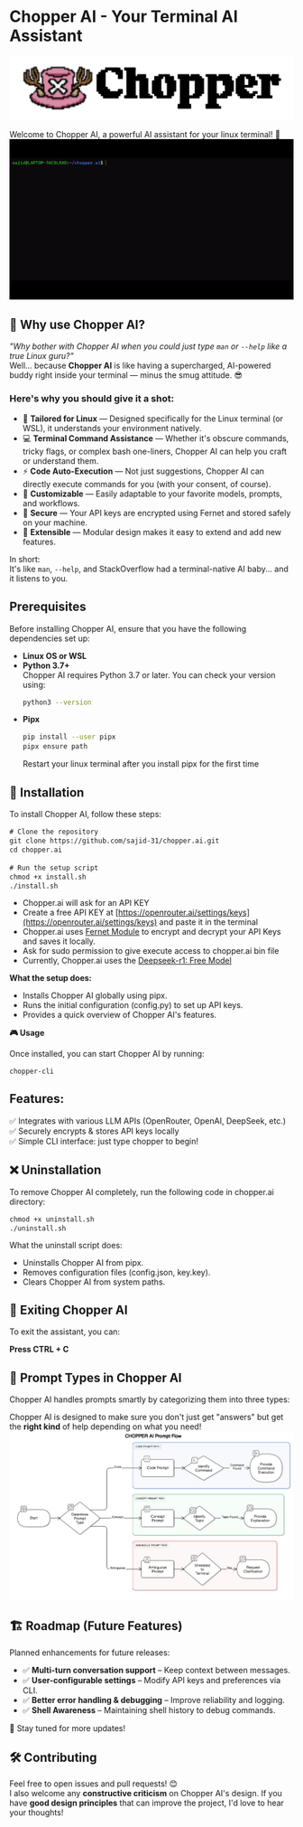 # Chopper AI - Your Terminal AI Assistant
![Logo](chopper/assets/logo.jpeg)

Welcome to Chopper AI, a powerful AI assistant for your linux terminal! 🚀
![](chopper/assets/tutorial.gif)

## 🤔 Why use Chopper AI?

_"Why bother with Chopper AI when you could just type `man` or `--help` like a true Linux guru?"_  
Well... because **Chopper AI** is like having a supercharged, AI-powered buddy right inside your terminal — minus the smug attitude. 😎

### Here's why you should give it a shot:

- 🐧 **Tailored for Linux** — Designed specifically for the Linux terminal (or WSL), it understands your environment natively.
- 💻 **Terminal Command Assistance** — Whether it's obscure commands, tricky flags, or complex bash one-liners, Chopper AI can help you craft or understand them.
- ⚡ **Code Auto-Execution** — Not just suggestions, Chopper AI can directly execute commands for you (with your consent, of course).
- 🔄 **Customizable** — Easily adaptable to your favorite models, prompts, and workflows.
- 🔐 **Secure** — Your API keys are encrypted using Fernet and stored safely on your machine.
- 🧩 **Extensible** — Modular design makes it easy to extend and add new features.

In short:  
It's like `man`, `--help`, and StackOverflow had a terminal-native AI baby... and it listens to you.

## Prerequisites

Before installing Chopper AI, ensure that you have the following dependencies set up:

- **Linux OS or WSL**
- **Python 3.7+**  
  Chopper AI requires Python 3.7 or later. You can check your version using:  
  ```sh
  python3 --version
  ```
- **Pipx**
  ```sh
  pip install --user pipx
  pipx ensure path
  ```
  Restart your linux terminal after you install pipx for the first time



## 🔧 Installation

To install Chopper AI, follow these steps:
```
# Clone the repository
git clone https://github.com/sajid-31/chopper.ai.git
cd chopper.ai

# Run the setup script
chmod +x install.sh
./install.sh
```
 - Chopper.ai will ask for an API KEY
 - Create a free API KEY at [https://openrouter.ai/settings/keys](https://openrouter.ai/settings/keys) and paste it in the terminal
 - Chopper.ai uses [Fernet Module](https://github.com/pyca/cryptography/blob/main/src/cryptography/fernet.py) to encrypt and decrypt your API Keys and saves it locally.
 - Ask for sudo permission to give execute access to chopper.ai bin file
 - Currently, Chopper.ai uses the [Deepseek-r1: Free Model](https://openrouter.ai/deepseek/deepseek-r1:free)

**What the setup does:**

- Installs Chopper AI globally using pipx.
- Runs the initial configuration (config.py) to set up API keys.
- Provides a quick overview of Chopper AI's features.

**🎮 Usage**

Once installed, you can start Chopper AI by running:
```
chopper-cli
```
## Features:

✅ Integrates with various LLM APIs (OpenRouter, OpenAI, DeepSeek, etc.)\
✅ Securely encrypts & stores API keys locally\
✅ Simple CLI interface: just type chopper to begin!

## ❌ Uninstallation

To remove Chopper AI completely, run the following code in chopper.ai directory:
```
chmod +x uninstall.sh
./uninstall.sh
```
What the uninstall script does:
- Uninstalls Chopper AI from pipx.
- Removes configuration files (config.json, key.key).
- Clears Chopper AI from system paths.

## 🔄 Exiting Chopper AI

To exit the assistant, you can:

**Press CTRL + C**
## 🧩 Prompt Types in Chopper AI

Chopper AI handles prompts smartly by categorizing them into three types:

Chopper AI is designed to make sure you don't just get "answers" but get the **right kind** of help depending on what you need!
![prompt types](chopper/assets/prompts.png)


## 🏗️ Roadmap (Future Features)

Planned enhancements for future releases:  

- ✅ **Multi-turn conversation support** – Keep context between messages.  
- ✅ **User-configurable settings** – Modify API keys and preferences via CLI.  
- ✅ **Better error handling & debugging** – Improve reliability and logging.  
- ✅ **Shell Awareness** – Maintaining shell history to debug commands.  

🚀 Stay tuned for more updates!

## 🛠️ Contributing

Feel free to open issues and pull requests! 😊\
I also welcome any **constructive criticism** on Chopper AI's design. If you have **good design principles** that can improve the project, I'd love to hear your thoughts!  
